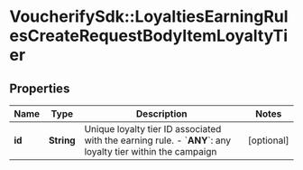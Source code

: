 # VoucherifySdk::LoyaltiesEarningRulesCreateRequestBodyItemLoyaltyTier

## Properties

| Name | Type | Description | Notes |
| ---- | ---- | ----------- | ----- |
| **id** | **String** | Unique loyalty tier ID associated with the earning rule.      - &#x60;__ANY__&#x60;: any loyalty tier within the campaign | [optional] |

